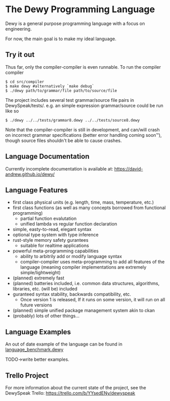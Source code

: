 # The Dewy Programming Language
Dewy is a general purpose programming language with a focus on engineering. 

For now, the main goal is to make my ideal language.

## Try it out
Thus far, only the compiler-compiler is even runnable. To run the compiler compiler

    $ cd src/compiler
    $ make dewy #alternatively `make debug`
    $ ./dewy path/to/grammar/file path/to/source/file

The project includes several test grammar/source file pairs in DewySpeak/tests/. e.g. an simple expression grammar/source could be run like so

    $ ./dewy ../../tests/grammar8.dewy ../../tests/source8.dewy

Note that the compiler-compiler is still in development, and can/will crash on incorrect grammar specifications (better error handling coming soon™), though source files shouldn't be able to cause crashes.

## Language Documentation
Currently incomplete documentation is available at: https://david-andrew.github.io/dewy/

## Language Features
* first class physical units (e.g. length, time, mass, temperature, etc.)
* first class functions (as well as many concepts borrowed from functional programming)
    * partial function evalutation
    * unified lambda vs regular function declaration
* simple, easty-to-read, elegant syntax
* optional type system with type inference
* rust-style memory safety gurantees
    * suitable for realtime applications
* powerful meta-programming capabilities 
    * ability to arbitrily add or modify language syntax
    * compiler-compiler uses meta-programming to add all features of the language (meaning compiler implementations are extremely simple/lightweight)
* (planned) extremely fast
* (planned) batteries included, i.e. common data structures, algorithms, libraries, etc. (will be) included
* guranteed syntax stability, backwards compatibility, etc.
    * Once version 1 is released, If it runs on some version, it will run on all future versions
* (planned) simple unified package management system akin to ckan
* (probably) lots of other things...

## Language Examples
An out of date example of the language can be found in [language_benchmark.dewy](resources/language_ideas/example_programs/language_benchmark.dewy)

TODO->write better examples.

## Trello Project
For more information about the current state of the project, see the DewySpeak Trello: https://trello.com/b/YYsedENy/dewyspeak
